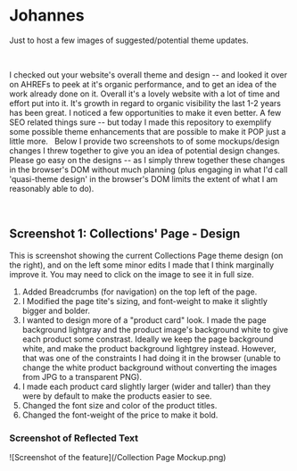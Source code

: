 # Johannes
Just to host a few images of suggested/potential theme updates. 

&nbsp;
&nbsp;

I checked out your website's overall theme and design -- and looked it over on AHREFs to peek at it's organic performance, and to get an idea of the work already done on it. Overall it's a lovely website with a lot of time and effort put into it. It's growth in regard to organic visibility the last 1-2 years has been great. I noticed a few opportunities to make it even better. A few SEO related things sure -- but today I made this repository to exemplify some possible theme enhancements that are possible to make it POP just a little more. 
&nbsp;
Below I provide two screenshots to of some mockups/design changes I threw together to give you an idea of potential design changes. 
&nbsp;
Please go easy on the designs -- as I simply threw together these changes in the browser's DOM without much planning (plus engaging in what I'd call 'quasi-theme design' in the browser's DOM limits the extent of what I am reasonably able to do). 

&nbsp;
&nbsp;
&nbsp;




## Screenshot 1: Collections' Page - Design
This is screenshot showing the current Collections Page theme design (on the right), and on the left some minor edits I made that I think marginally improve it. You may need to click on the image to see it in full size. 
1) Added Breadcrumbs (for navigation) on the top left of the page.
2) I Modified the page tite's sizing, and font-weight to make it slightly bigger and bolder. 
3) I wanted to design more of a "product card" look. I made the page background lightgray and the product image's background white to give each product some constrast. Ideally we keep the page background white, and make the product background lightgrey instead. However, that was one of the constraints I had doing it in the browser (unable to change the white product background without converting the images from JPG to a transparent PNG).
4) I made each product card slightly larger (wider and taller) than they were by default to make the products easier to see.  
5) Changed the font size and color of the product titles.
6) Changed the font-weight of the price to make it bold. 


### Screenshot of Reflected Text 
![Screenshot of the feature](/Collection Page Mockup.png)

&nbsp;
&nbsp;
